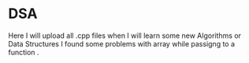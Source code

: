 # DSA
Here I will upload all .cpp files when I will learn some new Algorithms or Data Structures
I found some problems with array while passigng to a function .
